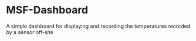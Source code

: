 # MSF-Dashboard

A simple dashboard for displaying and recording the temperatures recorded by a sensor off-site
